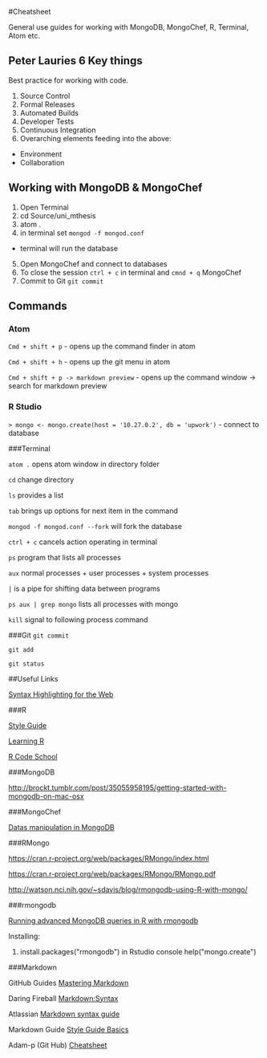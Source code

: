 #Cheatsheet

General use guides for working with MongoDB, MongoChef, R, Terminal, Atom etc.

## Peter Lauries 6 Key things
Best practice for working with code.
1. Source Control
2. Formal Releases
3. Automated Builds
4. Developer Tests
5. Continuous Integration
6. Overarching elements feeding into the above:
  * Environment
  * Collaboration  

## Working with MongoDB & MongoChef
1. Open Terminal
2. cd Source/uni_mthesis
3. atom .
4. in terminal set ```mongod -f mongod.conf```
  * terminal will run the database
5. Open MongoChef and connect to databases
6. To close the session ```ctrl + c``` in terminal and ```cmnd + q``` MongoChef
7. Commit to Git ```git commit```

## Commands
### Atom

 ``` Cmd + shift + p ``` - opens up the command finder in atom

 ``` Cmd + shift + h ``` - opens up the git menu in atom

 ```Cmd + shift + p -> markdown preview```  - opens up the command window -> search for markdown preview


### R Studio

```> mongo <- mongo.create(host = '10.27.0.2', db = 'upwork')``` - connect to database


###Terminal

```atom .``` opens atom window in directory folder

```cd``` change directory

```ls``` provides a list

```tab``` brings up options for next item in the command

```mongod -f mongod.conf --fork```  will fork the database

```ctrl + c``` cancels action operating in terminal

```ps``` program that lists all processes

```aux``` normal processes + user processes + system processes

```|``` is a pipe for shifting data between programs

```ps aux | grep mongo``` lists all processes with mongo

```kill``` signal to following process command


###Git
```git commit```

```git add```

```git status```


##Useful Links

[Syntax Highlighting for the Web](https://highlightjs.org/static/demo/)

###R

[Style Guide](http://adv-r.had.co.nz/Style.html)

[Learning R](https://www.datacamp.com/)

[R Code School](https://www.datacamp.com/)

###MongoDB

http://brockt.tumblr.com/post/35055958195/getting-started-with-mongodb-on-mac-osx

###MongoChef

[Datas manipulation in MongoDB](http://blog.physalix.com/datas-manipulation-in-mongodb-rename-field-change-type-add-sub-document/)


###RMongo

https://cran.r-project.org/web/packages/RMongo/index.html

https://cran.r-project.org/web/packages/RMongo/RMongo.pdf

http://watson.nci.nih.gov/~sdavis/blog/rmongodb-using-R-with-mongo/

###rmongodb

[Running advanced MongoDB queries in R with rmongodb](http://stackoverflow.com/questions/10798707/running-advanced-mongodb-queries-in-r-with-rmongodb)

Installing:
1. install.packages("rmongodb") in Rstudio console
help("mongo.create")

###Markdown

GitHub Guides [Mastering Markdown](https://guides.github.com/features/mastering-markdown/)

Daring Fireball [Markdown:Syntax](http://daringfireball.net/projects/markdown/syntax)

Atlassian [Markdown syntax guide](https://confluence.atlassian.com/stash/markdown-syntax-guide-312740094.html#notfound)

Markdown Guide [Style Guide Basics](http://markdown-guide.readthedocs.org/en/latest/basics.html)

Adam-p (Git Hub) [Cheatsheet](https://github.com/adam-p/markdown-here/wiki/Markdown-Cheatsheet)
